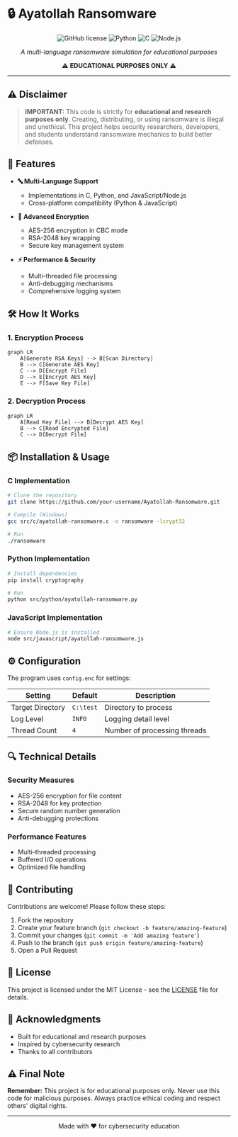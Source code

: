 # 🔒 Ayatollah Ransomware

<div align="center">

![GitHub license](https://img.shields.io/badge/license-MIT-blue.svg)
![Python](https://img.shields.io/badge/Python-3.7%2B-blue)
![C](https://img.shields.io/badge/C-C11-green)
![Node.js](https://img.shields.io/badge/Node.js-14%2B-green)

*A multi-language ransomware simulation for educational purposes*

⚠️ **EDUCATIONAL PURPOSES ONLY** ⚠️

</div>

---

## ⚠️ Disclaimer

> **IMPORTANT:** This code is strictly for **educational and research purposes only**. Creating, distributing, or using ransomware is illegal and unethical. This project helps security researchers, developers, and students understand ransomware mechanics to build better defenses.

## 🌟 Features

- **🔤 Multi-Language Support**
  - Implementations in C, Python, and JavaScript/Node.js
  - Cross-platform compatibility (Python & JavaScript)
  
- **🔐 Advanced Encryption**
  - AES-256 encryption in CBC mode
  - RSA-2048 key wrapping
  - Secure key management system

- **⚡ Performance & Security**
  - Multi-threaded file processing
  - Anti-debugging mechanisms
  - Comprehensive logging system

## 🛠️ How It Works

### 1. Encryption Process
```mermaid
graph LR
    A[Generate RSA Keys] --> B[Scan Directory]
    B --> C[Generate AES Key]
    C --> D[Encrypt File]
    D --> E[Encrypt AES Key]
    E --> F[Save Key File]
```

### 2. Decryption Process
```mermaid
graph LR
    A[Read Key File] --> B[Decrypt AES Key]
    B --> C[Read Encrypted File]
    C --> D[Decrypt File]
```

## 📦 Installation & Usage

### C Implementation
```bash
# Clone the repository
git clone https://github.com/your-username/Ayatollah-Ransomware.git

# Compile (Windows)
gcc src/c/ayatollah-ransomware.c -o ransomware -lcrypt32

# Run
./ransomware
```

### Python Implementation
```bash
# Install dependencies
pip install cryptography

# Run
python src/python/ayatollah-ransomware.py
```

### JavaScript Implementation
```bash
# Ensure Node.js is installed
node src/javascript/ayatollah-ransomware.js
```

## ⚙️ Configuration

The program uses `config.enc` for settings:

| Setting | Default | Description |
|---------|---------|-------------|
| Target Directory | `C:\test` | Directory to process |
| Log Level | `INFO` | Logging detail level |
| Thread Count | `4` | Number of processing threads |

## 🔍 Technical Details

### Security Measures
- AES-256 encryption for file content
- RSA-2048 for key protection
- Secure random number generation
- Anti-debugging protections

### Performance Features
- Multi-threaded processing
- Buffered I/O operations
- Optimized file handling

## 🤝 Contributing

Contributions are welcome! Please follow these steps:

1. Fork the repository
2. Create your feature branch (`git checkout -b feature/amazing-feature`)
3. Commit your changes (`git commit -m 'Add amazing feature'`)
4. Push to the branch (`git push origin feature/amazing-feature`)
5. Open a Pull Request

## 📄 License

This project is licensed under the MIT License - see the [LICENSE](LICENSE) file for details.

## 🙏 Acknowledgments

- Built for educational and research purposes
- Inspired by cybersecurity research
- Thanks to all contributors

## ⚠️ Final Note

**Remember:** This project is for educational purposes only. Never use this code for malicious purposes. Always practice ethical coding and respect others' digital rights.

---

<div align="center">
Made with ❤️ for cybersecurity education
</div>
